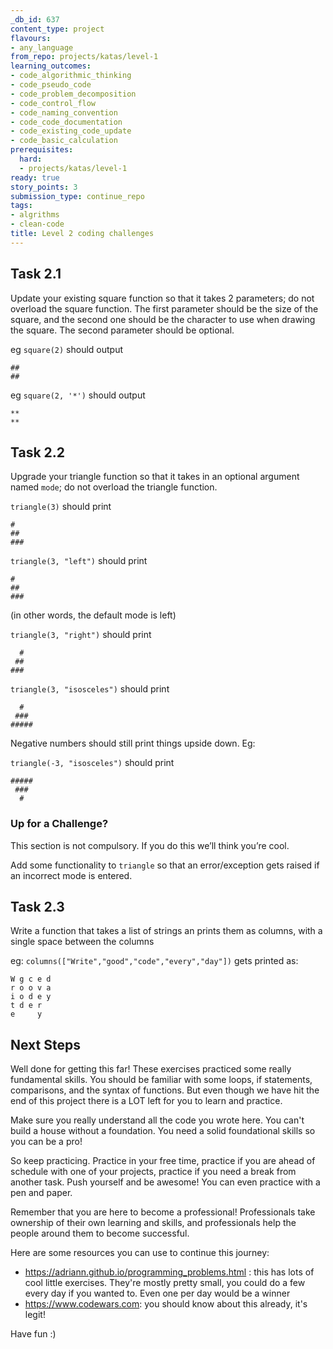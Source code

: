 ```yaml
---
_db_id: 637
content_type: project
flavours:
- any_language
from_repo: projects/katas/level-1
learning_outcomes:
- code_algorithmic_thinking
- code_pseudo_code
- code_problem_decomposition
- code_control_flow
- code_naming_convention
- code_code_documentation
- code_existing_code_update
- code_basic_calculation
prerequisites:
  hard:
  - projects/katas/level-1
ready: true
story_points: 3
submission_type: continue_repo
tags:
- algrithms
- clean-code
title: Level 2 coding challenges
---
```


## Task 2.1

Update your existing square function so that it takes 2 parameters; do not overload the square function. The first parameter should be the size of the square, and the second one should be the character to use when drawing the square. The second parameter should be optional.

eg `square(2)` should output

```
##
##
```

eg `square(2, '*')` should output

```
**
**
```

## Task 2.2

Upgrade your triangle function so that it takes in an optional argument named `mode`; do not overload the triangle function.

`triangle(3)` should print

```
#
##
###
```

`triangle(3, "left")` should print

```
#
##
###
```
(in other words, the default mode is left)

`triangle(3, "right")` should print

```
  #
 ##
###
```

`triangle(3, "isosceles")` should print

```
  #
 ###
#####
```

Negative numbers should still print things upside down. Eg:


`triangle(-3, "isosceles")` should print

```
#####
 ###
  #
```

### Up for a Challenge?
This section is not compulsory. If you do this we’ll think you’re cool.

Add some functionality to `triangle` so that an error/exception gets raised if an incorrect mode is entered.

## Task 2.3

Write a function that takes a list of strings an prints them as columns, with a single space between the columns

eg: `columns(["Write","good","code","every","day"])` gets printed as:

```
W g c e d
r o o v a
i o d e y
t d e r
e     y
```


## Next Steps

Well done for getting this far! These exercises practiced some really fundamental skills. You should be familiar with some loops, if statements, comparisons, and the syntax of functions. But even though we have hit the end of this project there is a LOT left for you to learn and practice.

Make sure you really understand all the code you wrote here. You can't build a house without a foundation. You need a solid foundational skills so you can be a pro!

So keep practicing. Practice in your free time, practice if you are ahead of schedule with one of your projects, practice if you need a break from another task. Push yourself and be awesome! You can even practice with a pen and paper.

Remember that you are here to become a professional! Professionals take ownership of their own learning and skills, and professionals help the people around them to become successful.

Here are some resources you can use to continue this journey:

- https://adriann.github.io/programming_problems.html : this has lots of cool little exercises. They're mostly pretty small, you could do a few every day if you wanted to. Even one per day would be a winner
- https://www.codewars.com: you should know about this already, it's legit!

Have fun :)